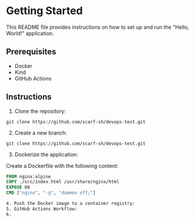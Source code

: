 # Getting Started

This README file provides instructions on how to set up and run the "Hello, World!" application.

## Prerequisites

- Docker
- Kind
- GitHub Actions

## Instructions

1. Clone the repository:

```
git clone https://github.com/scarf-sh/devops-test.git
```

2. Create a new branch:
```
git clone https://github.com/scarf-sh/devops-test.git
```

3. Dockerize the application:

Create a Dockerfile with the following content:
```Dockerfile
FROM nginx:alpine
COPY ./src/index.html /usr/share/nginx/html
EXPOSE 80
CMD ["nginx", "-g", "daemon off;"]

4. Push the Docker image to a container registry:
5. GitHub Actions Workflow:
6. 
